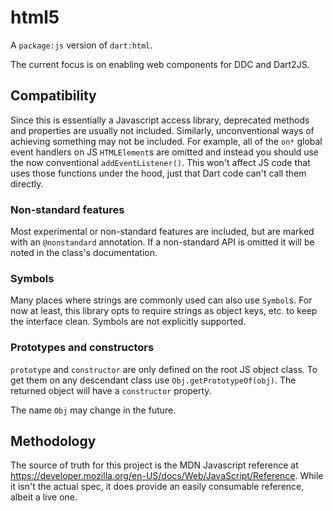 # html5

A `package:js` version of `dart:html`.

The current focus is on enabling web components for DDC and Dart2JS.

## Compatibility

Since this is essentially a Javascript access library, deprecated methods and properties are usually not included. Similarly, unconventional ways of achieving something may not be included. For example, all of the `on*` global event handlers on JS `HTMLElement`s are omitted and instead you should use the now conventional `addEventListener()`. This won't affect JS code that uses those functions under the hood, just that Dart code can't call them directly.

### Non-standard features

Most experimental or non-standard features are included, but are marked with an `@nonstandard` annotation. If a non-standard API is omitted it will be noted in the class's documentation.

### Symbols

Many places where strings are commonly used can also use `Symbol`s. For now at least, this library opts to require strings as object keys, etc. to keep the interface clean. Symbols are not explicitly supported.

### Prototypes and constructors

`prototype` and `constructor` are only defined on the root JS object class. To get them on any descendant class use `Obj.getPrototypeOf(obj)`. The returned object will have a `constructor` property.

The name `Obj` may change in the future.

## Methodology

The source of truth for this project is the MDN Javascript reference at https://developer.mozilla.org/en-US/docs/Web/JavaScript/Reference. While it isn't the actual spec, it does provide an easily consumable reference, albeit a live one.